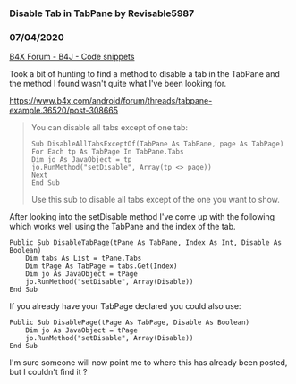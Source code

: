 ### Disable Tab in TabPane by Revisable5987
### 07/04/2020
[B4X Forum - B4J - Code snippets](https://www.b4x.com/android/forum/threads/119800/)

Took a bit of hunting to find a method to disable a tab in the TabPane and the method I found wasn't quite what I've been looking for.  
  
<https://www.b4x.com/android/forum/threads/tabpane-example.36520/post-308665>  
> You can disable all tabs except of one tab:  
>   
>
> ```B4X
> Sub DisableAllTabsExceptOf(TabPane As TabPane, page As TabPage)  
> For Each tp As TabPage In TabPane.Tabs  
> Dim jo As JavaObject = tp  
> jo.RunMethod("setDisable", Array(tp <> page))  
> Next  
> End Sub
> ```
>
>   
> Use this sub to disable all tabs except of the one you want to show.

  
After looking into the setDisable method I've come up with the following which works well using the TabPane and the index of the tab.  

```B4X
Public Sub DisableTabPage(tPane As TabPane, Index As Int, Disable As Boolean)  
    Dim tabs As List = tPane.Tabs  
    Dim tPage As TabPage = tabs.Get(Index)  
    Dim jo As JavaObject = tPage  
    jo.RunMethod("setDisable", Array(Disable))  
End Sub
```

  
  
If you already have your TabPage declared you could also use:  

```B4X
Public Sub DisablePage(tPage As TabPage, Disable As Boolean)  
    Dim jo As JavaObject = tPage  
    jo.RunMethod("setDisable", Array(Disable))  
End Sub
```

  
  
I'm sure someone will now point me to where this has already been posted, but I couldn't find it ?